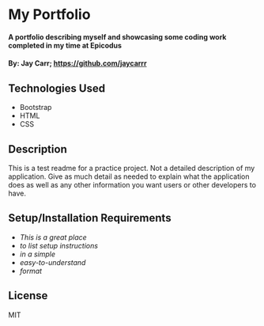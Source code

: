 # My Portfolio

#### A portfolio describing myself and showcasing some coding work completed in my time at Epicodus

#### By: Jay Carr; https://github.com/jaycarrr

## Technologies Used

* Bootstrap
* HTML
* CSS

## Description

This is a test readme for a practice project. Not a detailed description of my application. Give as much detail as needed to explain what the application does as well as any other information you want users or other developers to have.

## Setup/Installation Requirements

* _This is a great place_
* _to list setup instructions_
* _in a simple_
* _easy-to-understand_
* _format_


## License

MIT
